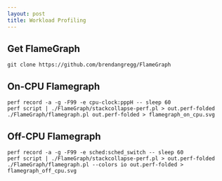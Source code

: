 ```yaml
---
layout: post
title: Workload Profiling
---
```

## Get FlameGraph
```
git clone https://github.com/brendangregg/FlameGraph
```
## On-CPU Flamegraph
```
perf record -a -g -F99 -e cpu-clock:pppH -- sleep 60
perf script | ./FlameGraph/stackcollapse-perf.pl > out.perf-folded
./FlameGraph/flamegraph.pl out.perf-folded > flamegraph_on_cpu.svg
```

## Off-CPU Flamegraph
```
perf record -a -g -F99 -e sched:sched_switch -- sleep 60
perf script | ./FlameGraph/stackcollapse-perf.pl > out.perf-folded
./FlameGraph/flamegraph.pl --colors io out.perf-folded > flamegraph_off_cpu.svg
```
